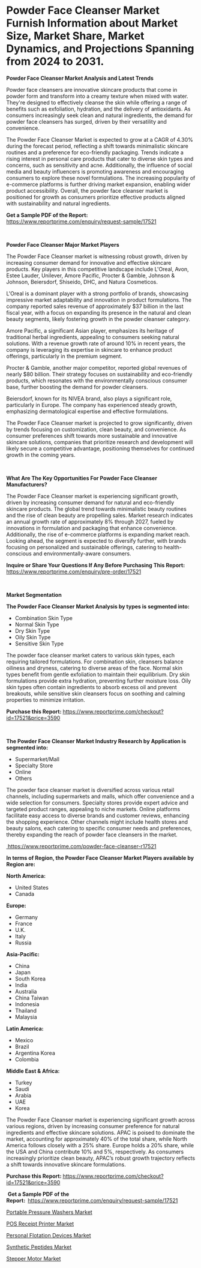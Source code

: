 <p><h1>Powder Face Cleanser Market Furnish Information about Market Size, Market Share, Market Dynamics, and Projections Spanning from 2024 to 2031.</h1></p><p><strong>Powder Face Cleanser Market Analysis and Latest Trends</strong></p>
<p><p>Powder face cleansers are innovative skincare products that come in powder form and transform into a creamy texture when mixed with water. They're designed to effectively cleanse the skin while offering a range of benefits such as exfoliation, hydration, and the delivery of antioxidants. As consumers increasingly seek clean and natural ingredients, the demand for powder face cleansers has surged, driven by their versatility and convenience.</p><p>The Powder Face Cleanser Market is expected to grow at a CAGR of 4.30% during the forecast period, reflecting a shift towards minimalistic skincare routines and a preference for eco-friendly packaging. Trends indicate a rising interest in personal care products that cater to diverse skin types and concerns, such as sensitivity and acne. Additionally, the influence of social media and beauty influencers is promoting awareness and encouraging consumers to explore these novel formulations. The increasing popularity of e-commerce platforms is further driving market expansion, enabling wider product accessibility. Overall, the powder face cleanser market is positioned for growth as consumers prioritize effective products aligned with sustainability and natural ingredients.</p></p>
<p><strong>Get a Sample PDF of the Report:&nbsp;</strong> <a href="https://www.reportprime.com/enquiry/request-sample/17521?utm_campaign=24&utm_medium=2&utm_source=Github&utm_content=ia&utm_term=19112024&utm_id=powder-face-cleanser">https://www.reportprime.com/enquiry/request-sample/17521</a></p>
<p>&nbsp;</p>
<p><strong>Powder Face Cleanser Major Market Players</strong></p>
<p><p>The Powder Face Cleanser market is witnessing robust growth, driven by increasing consumer demand for innovative and effective skincare products. Key players in this competitive landscape include L'Oreal, Avon, Estee Lauder, Unilever, Amore Pacific, Procter & Gamble, Johnson & Johnson, Beiersdorf, Shiseido, DHC, and Natura Cosmeticos.</p><p>L'Oreal is a dominant player with a strong portfolio of brands, showcasing impressive market adaptability and innovation in product formulations. The company reported sales revenue of approximately $37 billion in the last fiscal year, with a focus on expanding its presence in the natural and clean beauty segments, likely fostering growth in the powder cleanser category.</p><p>Amore Pacific, a significant Asian player, emphasizes its heritage of traditional herbal ingredients, appealing to consumers seeking natural solutions. With a revenue growth rate of around 10% in recent years, the company is leveraging its expertise in skincare to enhance product offerings, particularly in the premium segment.</p><p>Procter & Gamble, another major competitor, reported global revenues of nearly $80 billion. Their strategy focuses on sustainability and eco-friendly products, which resonates with the environmentally conscious consumer base, further boosting the demand for powder cleansers.</p><p>Beiersdorf, known for its NIVEA brand, also plays a significant role, particularly in Europe. The company has experienced steady growth, emphasizing dermatological expertise and effective formulations.</p><p>The Powder Face Cleanser market is projected to grow significantly, driven by trends focusing on customization, clean beauty, and convenience. As consumer preferences shift towards more sustainable and innovative skincare solutions, companies that prioritize research and development will likely secure a competitive advantage, positioning themselves for continued growth in the coming years.</p></p>
<p>&nbsp;</p>
<p><strong>What Are The Key Opportunities For Powder Face Cleanser Manufacturers?</strong></p>
<p><p>The Powder Face Cleanser market is experiencing significant growth, driven by increasing consumer demand for natural and eco-friendly skincare products. The global trend towards minimalistic beauty routines and the rise of clean beauty are propelling sales. Market research indicates an annual growth rate of approximately 8% through 2027, fueled by innovations in formulation and packaging that enhance convenience. Additionally, the rise of e-commerce platforms is expanding market reach. Looking ahead, the segment is expected to diversify further, with brands focusing on personalized and sustainable offerings, catering to health-conscious and environmentally-aware consumers.</p></p>
<p><strong>Inquire or Share Your Questions If Any Before Purchasing This Report:</strong> <a href="https://www.reportprime.com/enquiry/pre-order/17521?utm_campaign=24&utm_medium=2&utm_source=Github&utm_content=ia&utm_term=19112024&utm_id=powder-face-cleanser">https://www.reportprime.com/enquiry/pre-order/17521</a></p>
<p>&nbsp;</p>
<p><strong>Market Segmentation</strong></p>
<p><strong>The Powder Face Cleanser Market Analysis by types is segmented into:</strong></p>
<p><ul><li>Combination Skin Type</li><li>Normal Skin Type</li><li>Dry Skin Type</li><li>Oily Skin Type</li><li>Sensitive Skin Type</li></ul></p>
<p><p>The powder face cleanser market caters to various skin types, each requiring tailored formulations. For combination skin, cleansers balance oiliness and dryness, catering to diverse areas of the face. Normal skin types benefit from gentle exfoliation to maintain their equilibrium. Dry skin formulations provide extra hydration, preventing further moisture loss. Oily skin types often contain ingredients to absorb excess oil and prevent breakouts, while sensitive skin cleansers focus on soothing and calming properties to minimize irritation.</p></p>
<p><strong>Purchase this Report:&nbsp;</strong><a href="https://www.reportprime.com/checkout?id=17521&price=3590&utm_campaign=24&utm_medium=2&utm_source=Github&utm_content=ia&utm_term=19112024&utm_id=powder-face-cleanser">https://www.reportprime.com/checkout?id=17521&price=3590</a></p>
<p>&nbsp;</p>
<p><strong>The Powder Face Cleanser Market Industry Research by Application is segmented into:</strong></p>
<p><ul><li>Supermarket/Mall</li><li>Specialty Store</li><li>Online</li><li>Others</li></ul></p>
<p><p>The powder face cleanser market is diversified across various retail channels, including supermarkets and malls, which offer convenience and a wide selection for consumers. Specialty stores provide expert advice and targeted product ranges, appealing to niche markets. Online platforms facilitate easy access to diverse brands and customer reviews, enhancing the shopping experience. Other channels might include health stores and beauty salons, each catering to specific consumer needs and preferences, thereby expanding the reach of powder face cleansers in the market.</p></p>
<p><a href="https://www.reportprime.com/powder-face-cleanser-r17521?utm_campaign=24&utm_medium=2&utm_source=Github&utm_content=ia&utm_term=19112024&utm_id=powder-face-cleanser">&nbsp;https://www.reportprime.com/powder-face-cleanser-r17521</a></p>
<p><strong>In terms of Region, the Powder Face Cleanser Market Players available by Region are:</strong></p>
<p>
    <p> <strong> North America: </strong>
        <ul>
            <li>United States</li>
            <li>Canada</li>
        </ul>
        </p> 
    <p> <strong> Europe: </strong>
        <ul>
            <li>Germany</li>
            <li>France</li>
            <li>U.K.</li>
            <li>Italy</li>
            <li>Russia</li>
        </ul>
        </p> 
    <p> <strong> Asia-Pacific: </strong>
        <ul>
            <li>China</li>
            <li>Japan</li>
            <li>South Korea</li>
            <li>India</li>
            <li>Australia</li>
            <li>China Taiwan</li>
            <li>Indonesia</li>
            <li>Thailand</li>
            <li>Malaysia</li>
        </ul>
        </p> 
    <p> <strong> Latin America: </strong>
        <ul>
            <li>Mexico</li>
            <li>Brazil</li>
            <li>Argentina Korea</li>
            <li>Colombia</li>
        </ul>
        </p> 
    <p> <strong> Middle East & Africa: </strong>
        <ul>
            <li>Turkey</li>
            <li>Saudi</li>
            <li>Arabia</li>
            <li>UAE</li>
            <li>Korea</li>
        </ul>
    </p>
    </p>
<p><p>The Powder Face Cleanser market is experiencing significant growth across various regions, driven by increasing consumer preference for natural ingredients and effective skincare solutions. APAC is poised to dominate the market, accounting for approximately 40% of the total share, while North America follows closely with a 25% share. Europe holds a 20% share, while the USA and China contribute 10% and 5%, respectively. As consumers increasingly prioritize clean beauty, APAC’s robust growth trajectory reflects a shift towards innovative skincare formulations.</p></p>
<p><strong>Purchase this Report: </strong><a href="https://www.reportprime.com/checkout?id=17521&price=3590&utm_campaign=24&utm_medium=2&utm_source=Github&utm_content=ia&utm_term=19112024&utm_id=powder-face-cleanser">https://www.reportprime.com/checkout?id=17521&price=3590</a></p>
<p>&nbsp;<strong>Get a Sample PDF of the Report:&nbsp;&nbsp;</strong><a href="https://www.reportprime.com/enquiry/request-sample/17521?utm_campaign=24&utm_medium=2&utm_source=Github&utm_content=ia&utm_term=19112024&utm_id=powder-face-cleanser">https://www.reportprime.com/enquiry/request-sample/17521</a></p>
<p><strong></strong></p>
<p><p><a href="https://github.com/YashRP12/Market-Research-Report-List-6/blob/main/portable-pressure-washers-market.md?utm_campaign=24&utm_medium=2&utm_source=Github&utm_content=ia&utm_term=19112024&utm_id=powder-face-cleanser">Portable Pressure Washers Market</a></p><p><a href="https://github.com/JosephineMcguire65/Market-Research-Report-List-1/blob/main/pos-receipt-printer-market.md?utm_campaign=24&utm_medium=2&utm_source=Github&utm_content=ia&utm_term=19112024&utm_id=powder-face-cleanser">POS Receipt Printer Market</a></p><p><a href="https://www.linkedin.com/pulse/global-personal-flotation-devices-market-comprehensive-xjrhe?utm_campaign=24&utm_medium=2&utm_source=Github&utm_content=ia&utm_term=19112024&utm_id=powder-face-cleanser">Personal Flotation Devices Market</a></p><p><a href="https://issuu.com/reportprime-2/docs/synthetic-peptides-market-size-2030_aa58e85502a7d5?utm_campaign=24&utm_medium=2&utm_source=Github&utm_content=ia&utm_term=19112024&utm_id=powder-face-cleanser">Synthetic Peptides Market</a></p><p><a href="https://www.linkedin.com/pulse/detailed-examination-stepper-motor-market-macro-overview-fzb5c?utm_campaign=24&utm_medium=2&utm_source=Github&utm_content=ia&utm_term=19112024&utm_id=powder-face-cleanser">Stepper Motor Market</a></p></p>